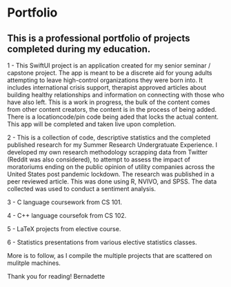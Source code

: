 # Portfolio
## This is a professional portfolio of projects completed during my education.

1 - This SwiftUI project is an application created for my senior seminar / capstone project. The app is meant to be a discrete aid for young 
adults attempting to leave high-control organizations they were born into. It includes international crisis support, therapist approved articles
about building healthy relationships and information on connecting with those who have also left. This is a work in progress, the bulk of the 
content comes from other content creators, the content is in the process of being added. There is a locationcode/pin code being aded that locks 
the actual content. This app will be completed and taken live upon completion. 

2 - This is a collection of code, descriptive statistics and the completed published research for my Summer Research Undergratuate Experience. 
I developed my own research methodology scrapping data from Twitter (Reddit was also considered), to attempt to assess the impact of moratoriums 
ending on the public opinion of utility companies across the United States post pandemic lockdown. The research was published in a peer reviewed 
article. This was done using R, NVIVO, and SPSS. The data collected was used to conduct a sentiment analysis. 

3 - C language coursework from CS 101. 

4 - C++ language coursefok from CS 102.

5 - LaTeX projects from elective course.

6 - Statistics presentations from various elective statistics classes.

More is to follow, as I compile the multiple projects that are scattered on mulitple machines. 

Thank you for reading!
Bernadette
